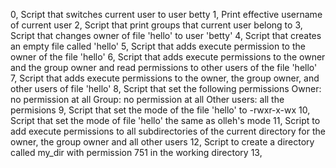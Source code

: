 0, Script that switches current user to user betty
1, Print effective username of current user
2, Script that print groups that current user belong to
3, Script that changes owner of file 'hello' to user 'betty'
4, Script that creates an empty file called 'hello'
5, Script that adds execute permission to the owner of the file 'hello'
6, Script that adds execute permissions to the owner and the group owner and read permissions to other users of the file 'hello'
7, Script that adds execute permissions to the owner, the group owner, and other users of file 'hello'
8, Script that set the following permissions
	Owner: no permission at all
	Group: no permission at all
	Other users: all the permisions
9, Script that set the mode of the file 'hello' to -rwxr-x-wx
10, Script that set the mode of file 'hello' the same as olleh's mode
11, Script to add execute permissions to all subdirectories of the current directory for the owner, the group owner and all other users
12, Script to create a directory called my_dir with permission 751 in the working directory
13,  
